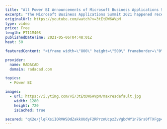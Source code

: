 ```yaml
---
title: "All Power BI Announcements of Microsoft Business Applications Summit 2021 in One Place"
excerpt: "The Microsoft Business Applications Summit 2021 happened recently, just a couple of weeks after the Power BI Summit, and there were a bunch of exciting announcements and updates from the Power BI team. If you missed seeing them all in one place, this article and video are a nutshell of all of those in"
originalUrl: https://youtube.com/watch?v=3tEtDW6AVpM
type: video
price: Free
length: PT11M40S
publishedDateTime: 2021-05-06T04:48:01Z
heat: 50

featuredContent: "<iframe width=\"800\" height=\"500\" frameborder=\"0\" src=\"https://www.youtube.com/embed/3tEtDW6AVpM\" allow=\"accelerometer; autoplay; encrypted-media; gyroscope; picture-in-picture\" allowfullscreen></iframe>"

provider:
  name: RADACAD
  domain: radacad.com

topics:
  - Power BI

images:
  - url: https://i.ytimg.com/vi/3tEtDW6AVpM/maxresdefault.jpg
    width: 1280
    height: 720
    isCached: true

secured: "qK2e/jlqFXsiIORVWSDdZakkUUdyF2RPrznUcpzZvVgbdWY1n7Grs0fTXFgp45Wymh8wseLVfneBf4a+vbjVOkK+3NwBXb1Q5ZOS3p9wYCzjhLnSm2VkLy0VjQxXuiPZpWVsqoZ+sV7lZsDTJphz9Iv2BbC+2/acOUG2IkuUT+G7WlGUhB2vkYHhm2w9LlX6wGoixn+BiqvgLpxOMqu722S2Kii674nF2TBQW679jMTJB+X3UGPHkjybA+fMwZqLD5ii5blb5BsU1KVt5epRl+gYw7dl5Wa7FXMUYEqEksgyrtcDvVDgf+Y5ugx474aN+sYSTc9W0D3TjGZxxSG4WNd3tlysch1YcY6iR2V2Vjp1b/ClcAyqQtalQg5IcyrTviBqocMAO5uuHfBO0K/Ms0vggbDi7geZXXfcOQJ4HtY=;lU02oMCfA4bsywwLV4ZElw=="
---
```


